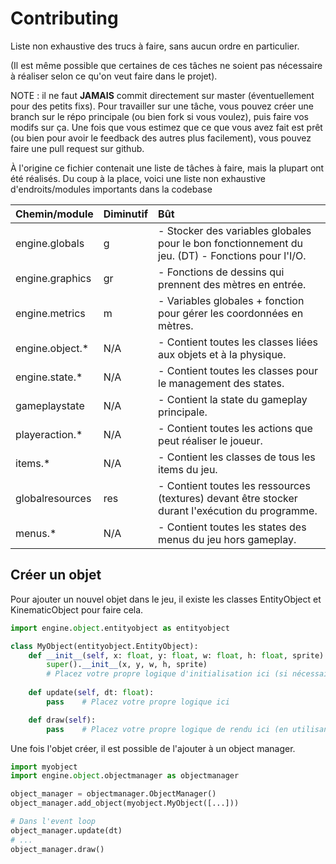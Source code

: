 # Contributing

Liste non exhaustive des trucs à faire, sans aucun ordre en particulier. 

(Il est même possible que certaines de ces tâches ne soient pas nécessaire à réaliser
selon ce qu'on veut faire dans le projet).

NOTE : il ne faut **JAMAIS** commit directement sur master (éventuellement pour des petits fixs).
Pour travailler sur une tâche, vous pouvez créer une branch sur le répo principale (ou bien fork si
vous voulez), puis faire vos modifs sur ça. Une fois que vous estimez que ce que vous avez fait est 
prêt (ou bien pour avoir le feedback des autres plus facilement), vous pouvez faire une pull request
sur github.


À l'origine ce fichier contenait une liste de tâches à faire, mais la plupart ont été réalisés. Du
coup à la place, voici une liste non exhaustive d'endroits/modules importants dans la codebase


| Chemin/module   | Diminutif | Bût                                                                                              |
|-----------------|-----------|:-------------------------------------------------------------------------------------------------|
| engine.globals  | g         | - Stocker des variables globales pour le bon fonctionnement du jeu. (DT) - Fonctions pour l'I/O. |
| engine.graphics | gr        | - Fonctions de dessins qui prennent des mètres en entrée.                                        |
| engine.metrics  | m         | - Variables globales + fonction pour gérer les coordonnées en mètres.                            |
| engine.object.* | N/A       | - Contient toutes les classes liées aux objets et à la physique.                                 |
| engine.state.*  | N/A       | - Contient toutes les classes pour le management des states.                                     |
| gameplaystate   | N/A       | - Contient la state du gameplay principale.                                                      |
| playeraction.*  | N/A       | - Contient toutes les actions que peut réaliser le joueur.                                       |
| items.*         | N/A       | - Contient les classes de tous les items du jeu.                                                 |
| globalresources | res       | - Contient toutes les ressources (textures) devant être stocker durant l'exécution du programme. |
| menus.*         | N/A       | - Contient toutes les states des menus du jeu hors gameplay.                                     |


## Créer un objet

Pour ajouter un nouvel objet dans le jeu, il existe les classes EntityObject et KinematicObject pour faire cela.

```py
import engine.object.entityobject as entityobject

class MyObject(entityobject.EntityObject):
    def __init__(self, x: float, y: float, w: float, h: float, sprite):
        super().__init__(x, y, w, h, sprite)
        # Placez votre propre logique d'initialisation ici (si nécessaire).
    
    def update(self, dt: float):
        pass    # Placez votre propre logique ici

    def draw(self):
        pass    # Placez votre propre logique de rendu ici (en utilisant les fonctions de engine.graphics)
```

Une fois l'objet créer, il est possible de l'ajouter à un object manager.

```py
import myobject
import engine.object.objectmanager as objectmanager

object_manager = objectmanager.ObjectManager()
object_manager.add_object(myobject.MyObject([...]))

# Dans l'event loop
object_manager.update(dt)
# ...
object_manager.draw()

```
